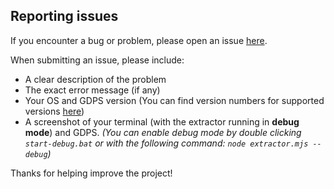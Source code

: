 ## Reporting issues

If you encounter a bug or problem, please open an issue [here](https://github.com/martin0300/GDPS-Editor-2.2-Save-Extractor/issues).

When submitting an issue, please include:

-   A clear description of the problem
-   The exact error message (if any)
-   Your OS and GDPS version (You can find version numbers for supported versions [here](https://github.com/martin0300/GDPS-Editor-2.2-Save-Extractor/tree/main?tab=readme-ov-file#supported-versions))
-   A screenshot of your terminal (with the extractor running in **debug mode**) and GDPS. _(You can enable debug mode by double clicking `start-debug.bat` or with the following command: `node extractor.mjs --debug`)_

Thanks for helping improve the project!

